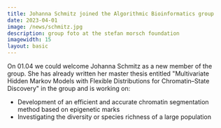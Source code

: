 ```yaml
---
title: Johanna Schmitz joined the Algorithmic Bioinformatics group
date: 2023-04-01
image: /news/schmitz.jpg
description: group foto at the stefan morsch foundation
imagewidth: 15
layout: basic
---
```


On 01.04 we could welcome Johanna Schmitz as a new member of the group. She has already written her master thesis entitled "Multivariate Hidden Markov Models with Flexible Distributions for Chromatin–State Discovery" in the group and is working on:
- Development of an efficient and accurate chromatin segmentation method based on epigenetic marks
- Investigating the diversity or species richness of a large population